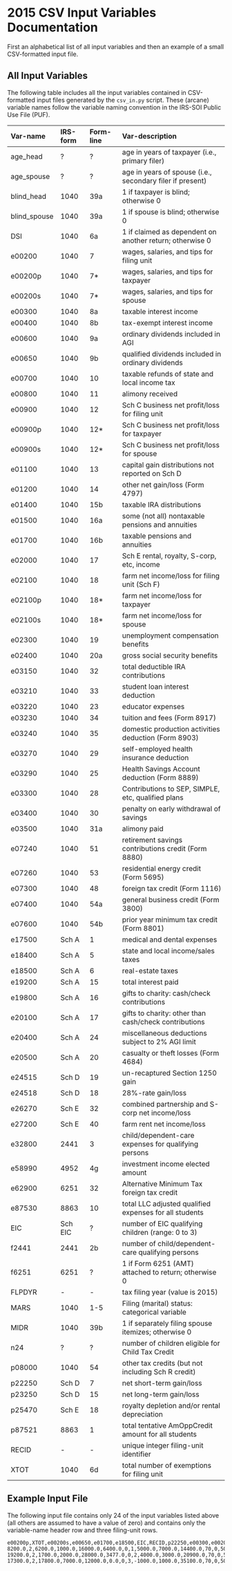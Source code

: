 2015 CSV Input Variables Documentation
======================================

First an alphabetical list of all input variables and then an
example of a small CSV-formatted input file.

All Input Variables
-------------------

The following table includes all the input variables contained in
CSV-formatted input files generated by the `csv_in.py` script.
These (arcane) variable names follow the variable naming convention
in the IRS-SOI Public Use File (PUF).

| Var-name | IRS-form | Form-line | Var-description
| :------- | :------- | :-------- | :--------------
| age_head | ? | ? | age in years of taxpayer (i.e., primary filer)
| age_spouse | ? | ? | age in years of spouse (i.e., secondary filer if present)
| blind_head | 1040 | 39a | 1 if taxpayer is blind; otherwise 0
| blind_spouse | 1040 | 39a | 1 if spouse is blind; otherwise 0
| DSI | 1040 | 6a | 1 if claimed as dependent on another return; otherwise 0
| e00200 | 1040 | 7 | wages, salaries, and tips for filing unit
| e00200p | 1040 | 7* | wages, salaries, and tips for taxpayer
| e00200s | 1040 | 7* | wages, salaries, and tips for spouse
| e00300 | 1040 | 8a | taxable interest income
| e00400 | 1040 | 8b | tax-exempt interest income
| e00600 | 1040 | 9a | ordinary dividends included in AGI
| e00650 | 1040 | 9b | qualified dividends included in ordinary dividends
| e00700 | 1040 | 10 | taxable refunds of state and local income tax
| e00800 | 1040 | 11 | alimony received
| e00900 | 1040 | 12 | Sch C business net profit/loss for filing unit
| e00900p | 1040 | 12* | Sch C business net profit/loss for taxpayer
| e00900s | 1040 | 12* | Sch C business net profit/loss for spouse
| e01100 | 1040 | 13 | capital gain distributions not reported on Sch D
| e01200 | 1040 | 14 | other net gain/loss (Form 4797)
| e01400 | 1040 | 15b | taxable IRA distributions
| e01500 | 1040 | 16a | some (not all) nontaxable pensions and annuities
| e01700 | 1040 | 16b | taxable pensions and annuities
| e02000 | 1040 | 17 | Sch E rental, royalty, S-corp, etc, income
| e02100 | 1040 | 18 | farm net income/loss for filing unit (Sch F)
| e02100p | 1040 | 18* | farm net income/loss for taxpayer
| e02100s | 1040 | 18* | farm net income/loss for spouse
| e02300 | 1040 | 19 | unemployment compensation benefits
| e02400 | 1040 | 20a | gross social security benefits
| e03150 | 1040| 32 | total deductible IRA contributions
| e03210 | 1040 | 33 | student loan interest deduction
| e03220 | 1040 | 23 | educator expenses
| e03230 | 1040 | 34 | tuition and fees (Form 8917)
| e03240 | 1040 | 35 | domestic production activities deduction (Form 8903)
| e03270 | 1040 | 29 | self-employed health insurance deduction
| e03290 | 1040 | 25 | Health Savings Account deduction (Form 8889)
| e03300 | 1040 | 28 | Contributions to SEP, SIMPLE, etc, qualified plans
| e03400 | 1040 | 30 | penalty on early withdrawal of savings
| e03500 | 1040 | 31a | alimony paid
| e07240 | 1040 | 51 | retirement savings contributions credit (Form 8880)
| e07260 | 1040 | 53 | residential energy credit (Form 5695)
| e07300 | 1040 | 48 | foreign tax credit (Form 1116)
| e07400 | 1040 | 54a | general business credit (Form 3800)
| e07600 | 1040 | 54b | prior year minimum tax credit (Form 8801)
| e17500 | Sch A | 1 | medical and dental expenses
| e18400 | Sch A | 5 | state and local income/sales taxes
| e18500 | Sch A | 6 | real-estate taxes
| e19200 | Sch A | 15 | total interest paid
| e19800 | Sch A | 16 | gifts to charity: cash/check contributions
| e20100 | Sch A | 17 | gifts to charity: other than cash/check contributions
| e20400 | Sch A | 24 | miscellaneous deductions subject to 2% AGI limit
| e20500 | Sch A | 20 | casualty or theft losses (Form 4684)
| e24515 | Sch D | 19 | un-recaptured Section 1250 gain
| e24518 | Sch D | 18 | 28%-rate gain/loss
| e26270 | Sch E | 32 | combined partnership and S-corp net income/loss
| e27200 | Sch E | 40 | farm rent net income/loss
| e32800 | 2441 | 3 | child/dependent-care expenses for qualifying persons
| e58990 | 4952 | 4g | investment income elected amount
| e62900 | 6251 | 32 | Alternative Minimum Tax foreign tax credit
| e87530 | 8863 | 10 | total LLC adjusted qualified expenses for all students
| EIC | Sch EIC | ? | number of EIC qualifying children (range: 0 to 3)
| f2441 | 2441 | 2b | number of child/dependent-care qualifying persons
| f6251 | 6251 | ? | 1 if Form 6251 (AMT) attached to return; otherwise 0
| FLPDYR | - | - | tax filing year (value is 2015)
| MARS | 1040 | 1-5 | Filing (marital) status: categorical variable
| MIDR | 1040 | 39b | 1 if separately filing spouse itemizes; otherwise 0
| n24 | ? | ? | number of children eligible for Child Tax Credit
| p08000 | 1040 | 54 | other tax credits (but not including Sch R credit)
| p22250 | Sch D | 7 | net short-term gain/loss
| p23250 | Sch D | 15 | net long-term gain/loss
| p25470 | Sch E | 18 | royalty depletion and/or rental depreciation
| p87521 | 8863 | 1 | total tentative AmOppCredit amount for all students
| RECID | - | - | unique integer filing-unit identifier
| XTOT | 1040 | 6d | total number of exemptions for filing unit


Example Input File
------------------

The following input file contains only 24 of the input variables
listed above (all others are assumed to have a value of zero) and
contains only the variable-name header row and three filing-unit rows.

```
e00200p,XTOT,e00200s,e00650,e01700,e18500,EIC,RECID,p22250,e00300,e00200,age_head,f2441,age_spouse,n24,p23250,e00600,e18400,FLPDYR,e02400,e02300,MARS,e32800,e19200
8200.0,2,6200.0,1000.0,16000.0,6400.0,0,1,5000.0,7000.0,14400.0,70,0,50,0,-5000.0,1000.0,25600.0,2015,50000.0,3000.0,2,0.0,5000.0
19200.0,2,1700.0,2000.0,28000.0,3477.0,0,2,4000.0,3000.0,20900.0,70,0,50,0,2000.0,2000.0,10430.0,2015,14000.0,3000.0,2,0.0,18543.0
17300.0,2,17800.0,7000.0,12000.0,0.0,0,3,-1000.0,1000.0,35100.0,70,0,50,0,3000.0,7000.0,38408.0,2015,40000.0,2000.0,2,0.0,8642.0
```
